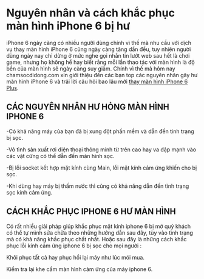 # Nguyên nhân và cách khắc phục màn hình iPhone 6 bị hư
iPhone 6 ngày càng có nhiều người dùng chính vì thế mà nhu cầu với dịch vụ thay màn hình iPhone 6 cũng ngày càng tăng dần đều, tuy nhiên người dùng ngày nay chỉ dừng ở mức nghe gọi nhắn tin lướt web sau hết là chơi game, nhưng họ không hề hay biết rằng mỗi lần thao tác với màn hình là độ bền của màn hình sẽ ngày càng suy giảm. Chính vì thế mà hôm nay chamsocdidong.com xin giới thiệu đến các bạn top các nguyên nhân gây hư màn hình iPhone 6 và trải lời câu hỏi bao lâu mới <a href="https://chamsocdidong.com/kinh-nghiem-khi-thay-mat-kinh-man-hinh-iphone-6-6-plus-o-viet-nam/">thay màn hình iPhone 6 Plus</a>.

<H2>CÁC NGUYÊN NHÂN HƯ HỎNG MÀN HÌNH IPHONE 6</H2>
-Có khả năng máy của bạn đã bị xung đột phần mềm và dẫn đến tình trạng bị sọc.

-Vô tình sản xuất rơi điện thoại thông minh từ trên cao hay va đập mạnh vào các vật cứng có thể dẫn đến màn hình sọc.

-Bị lỗi socket kết hợp mặt kính cùng Main, lỗi mặt kính cảm ứng khiến cho bị sọc.

-Khi dùng hay máy bị thấm nước thì cũng có khả năng dẫn đến tình trạng sọc kính cảm ứng.

<H2>CÁCH KHẮC PHỤC IPHONE 6 HƯ MÀN HÌNH</H2>

Có rất nhiều giải pháp giúp khắc phục mặt kính iphone 6 bị mờ quý khách có thể tự mình sửa chữa theo những hướng dẫn sau đây, tùy vào tình trạng mà có khả năng khắc phục chất nhất. Hoặc sau đây là những cách khắc phục lỗi kính cảm ứng iphone 6 bị sọc cho mọi người :

Khôi phục tất cả hay phục hồi lại máy như lúc mói mua.

Kiểm tra lại khe cắm màn hình cảm ứng của máy iphone 6.
